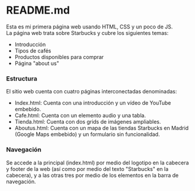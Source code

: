 # README.md

Esta es mi primera página web usando HTML, CSS y un poco de JS. <br>
La página web trata sobre Starbucks y cubre los siguientes temas: <br>
* Introducción
* Tipos de cafés
* Productos disponibles para comprar
* Página "about us"

### Estructura
El sitio web cuenta con cuatro páginas interconectadas denominadas:
* Index.html: Cuenta con una introducción y un vídeo de YouTube embebido. 
* Cafe.html: Cuenta con un elemento audio y una tabla.
* Tienda.html: Cuenta con dos grids de imágenes ampliables.
* Aboutus.html: Cuenta con un mapa de las tiendas Starbucks en Madrid (Google Maps embebido) y un formulario sin funcionalidad.

### Navegación
Se accede a la principal (index.html) por medio del logotipo en la cabecera y footer de la web (así como por medio del texto "Starbucks" en la cabecera), y a las otras tres por medio de los elementos en la barra de navegación.
